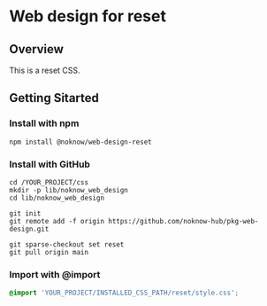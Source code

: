 # Web design for reset

## Overview

This is a reset CSS.




## Getting Sitarted

### Install with npm

```console
npm install @noknow/web-design-reset
```



### Install with GitHub

```console
cd /YOUR_PROJECT/css
mkdir -p lib/noknow_web_design
cd lib/noknow_web_design

git init
git remote add -f origin https://github.com/noknow-hub/pkg-web-design.git

git sparse-checkout set reset
git pull origin main
```



### Import with @import

```css
@import 'YOUR_PROJECT/INSTALLED_CSS_PATH/reset/style.css';
```
